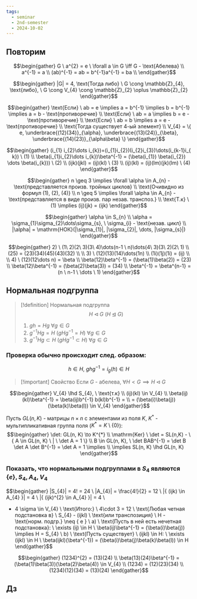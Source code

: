 ```yaml
---
tags:
  - seminar
  - 2nd-semester
  - 2024-10-02
---
```

## Повторим


$$\begin{gather}
G \ a^{2} = e \ \forall a \in G \iff G - \text{Абелева} \\
a^{-1} = a \\
(ab)^{-1} = ab = b^{-1}a^{-1} = ba \\
\end{gather}$$

$$\begin{gather}
|G| = 4, \text{Тогда либо} \ G \cong \mathbb{Z}_{4}, \text{либо}, \ G \cong V_{4} \cong \mathbb{Z}_{2} \oplus \mathbb{Z}_{2}
\end{gather}$$

$$\begin{gather}
\text{Если} \ ab = e \implies a = b^{-1} \implies b = b^{-1} \implies a = b - \text{противоречие} \\
\text{Если} \ ab = a \implies b = e - \text{противоречие} \\
\text{Если} \ ab = b \implies a = e - \text{противоречие} \\
\text{Тогда существует 4-ый элемент} \\
V_{4} = \{ e, \underbrace{(12)(34)}_{\alpha}, \underbrace{(13)(24)}_{\beta}, \underbrace{(14)(23)}_{\alpha\beta} \}
\end{gather}$$

$$\begin{gather}
(i_{1} i_{2}\dots i_{k})=(i_{1}i_{2})(i_{2}i_{3})\dots(i_{k-1}i_{
k}) \ (1) \\
\beta(i_{1}i_{2}\dots i_{k})\beta^{-1} = (\beta(i_{1}) \beta(i_{2}) \dots \beta(i_{k})) \ (2) \\
(ijk)(jkl) = (ij)(kl) \ (3) \\
(ij)(kl) = (ij)(lm)(jk)(lm) \ (4)
\end{gather}$$

$$\begin{gather}
n \geq 3 \implies \forall \alpha \in A_{n} - \text{представляется произв. тройных циклов} \\
\text{Очивидно из формул (1), (2), (4)} \\
n \geq 5 \implies \forall \alpha \in A_{n} - \text{представляется в виде произв. пар незав. транспоз.} \\
\text{Т.к} \ (1) \implies (ij)(jk) = (ijk)
\end{gather}$$

$$\begin{gather}
\alpha \in S_{n} \\
\alpha = \sigma_{1}\sigma_{2}\dots\sigma_{s}, \ \sigma_{i} - \text{незав. цикл} \\
|\alpha| = \mathrm{НОК}(|\sigma_{1}|, |\sigma_{2}|, \dots, |\sigma_{s}|)
\end{gather}$$

$$\begin{gather}
2) \ (1\ 2)(2\ 3)(3\ 4)\dots(n-1 \ n)\dots(4\ 3)(3\ 2)(2\ 1) \\
(25) = (23)(34)(45)(43)(32) \\
\\
3) \ (12)(13)(14)\dots(1n) \\
(1i)(1j)(1i) = (ij) \\
\\
4) \ (12)(12\dots n) = \beta \\
\beta(12)\beta^{-1} = (\beta(1)\beta(2)) = (23) \\
\beta(12)\beta^{-1} = (\beta(2)\beta(3)) = (34) \\
\beta^{-1} = \beta^{n-1} = (n \ n-1 \ \dots \ 1)
\end{gather}$$

## Нормальная подгруппа

> [!definition] Нормальная подгруппа
> $$H \lhd G \ (H \unlhd G)$$
> 1. $gh = Hg \ \forall g \in G$
> 2. $g^{-1}Hg = H \ (gHg^{-1} = H) \ \forall g \in G$
> 3. $g^{-1}Hg \subset H \ (gHg^{-1} \subset H) \ \forall g \in G$

### Проверка обычно происходит след. образом:

$$h \in H, \ ghg^{-1} = i_{g}(h) \in H$$

> [!important] Свойство
> Если $G$ - абелева, $\forall H < G \implies H \lhd G$

$$\begin{gather}
V_{4} \lhd S_{4}, \ \text{т.к} \\
(ij)(kl) \in V_{4} \\
\beta(ij)(kl)\beta^{-1} = \beta(ij)b^{-1} b(kl)b^{-1} = \\
= (\beta(i)\beta(j))(\beta(k)\beta(l)) \in V_{4}
\end{gather}$$

Пусть $GL(n, K)$ - матрицы $n\times n$ с элементами из поля $K$, $K^{*}$ - мультипликативная группа поля ($K^{*} = K \setminus \{ 0 \}$):
$$\begin{gather}
\det: GL(n, K) \to K^{*} \\
\mathrm{Ker} \ \det = SL(n,K) - \{ A \in GL(n, K) \ | \ \det A = 1 \} \\
B \in GL(n, K), \ \det BAB^{-1} = \det B \det A \det B^{-1} = \det A = 1 \implies \\
\implies SL(n, K) \lhd GL(n, K)
\end{gather}$$

### Показать, что нормальными подгруппами в $S_{4}$ являются $\{ e \}, S_{4}, A_{4}, V_{4}$

$$\begin{gather}
|S_{4}| = 4! = 24 \\
|A_{4}| = \frac{4!}{2} = 12 \\
|\{ (ijk) \in A_{4} \}| = 4 \\
|\{ (ijk)^{2} \in A_{4} \}| = 4 \\
+ 4 \sigma \in V_{4} \\
\text{Итого:} \ 4\cdot 3 = 12 \\
\text{Любая четная подстановка в} \ S_{4} - (ijkl) \ \text{или транспозиция} \\
H - \text{норм. подгр.} \neq \{ e \} \\
a) \ \text{Пусть в ней есть нечетная подстановка}: \\
\exists (ij) \in H \\
\beta(ij)\beta^{-1} = (\beta(i)\beta(j)) \implies H = S_{4} \\
b) \ \text{Пусть существует} \ (ijkl) \in H: \\
\exists (ijkl) \in H \\
\beta(ijkl)(\beta^{-1}) = (\beta(i)\beta(j)\beta(k)\beta(l)) \in H
\end{gather}$$

$$\begin{gather}
(1234)^{2} = (13)(24) \\
\beta(13)(24)\beta^{-1} = (\beta(1)\beta(3))(\beta(2)\beta(4)) \in V_{4} \\
(1234) = (12)(23)(34) \\
(1234)(12)(34) = (13)(24)
\end{gather}$$

## Дз

